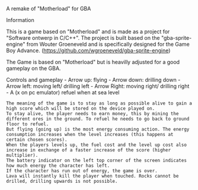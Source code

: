 A remake of "Motherload" for GBA

Information

This is a game based on "Motherload" and is made as a project for "Software ontwerp in C/C++".
The project is built based on the "gba-sprite-engine" from Wouter Groeneveld and is specifically designed for
the Game Boy Advance. (https://github.com/wgroeneveld/gba-sprite-engine)

The Game is based on "Motherload" but is heavilly adjusted for a good gameplay on the GBA.


Controls and gameplay
	- Arrow up: flying
	- Arrow down: drilling down
	- Arrow left: moving left/ drilling left
	- Arrow Right: moving right/ drilling right
	- A (x on pc emulator) refuel when at sea level

	The meaning of the game is to stay as long as possible alive to gain a high score which will be stored on the device played on.
	To stay alive, the player needs to earn money, this by mining the different ores in the ground. To refuel he needs to go back to ground floor to refuel.
	But flying (going up) is the most energy consuming action. The energy consumption increases when the level increases (this happens at certain chosen scores). 
	When the players levels up, the fuel cost and the level up cost also increase in exchange of a faster increase of the score (higher multiplier).
	The battery indicator on the left top corner of the screen indicates how much energy the character has left.
	If the character has run out of energy, the game is over.
	Lava will instantly kill the player when touched. Rocks cannot be drilled, drilling upwards is not possible.